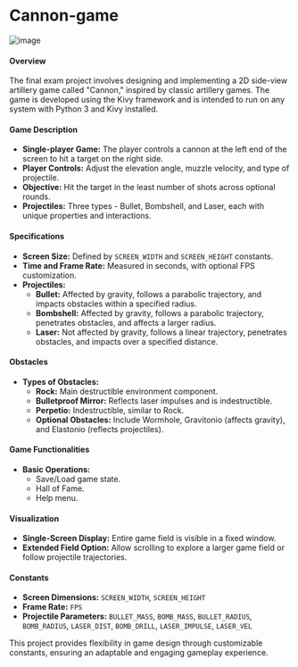 # Cannon-game
![image](https://github.com/user-attachments/assets/b430a3b6-0fcf-4f29-ab44-315242ec67b9)

#### Overview
The final exam project involves designing and implementing a 2D side-view artillery game called "Cannon," inspired by classic artillery games. The game is developed using the Kivy framework and is intended to run on any system with Python 3 and Kivy installed.

#### Game Description
- **Single-player Game:** The player controls a cannon at the left end of the screen to hit a target on the right side.
- **Player Controls:** Adjust the elevation angle, muzzle velocity, and type of projectile.
- **Objective:** Hit the target in the least number of shots across optional rounds.
- **Projectiles:** Three types - Bullet, Bombshell, and Laser, each with unique properties and interactions.

#### Specifications
- **Screen Size:** Defined by `SCREEN_WIDTH` and `SCREEN_HEIGHT` constants.
- **Time and Frame Rate:** Measured in seconds, with optional FPS customization.
- **Projectiles:**
  - **Bullet:** Affected by gravity, follows a parabolic trajectory, and impacts obstacles within a specified radius.
  - **Bombshell:** Affected by gravity, follows a parabolic trajectory, penetrates obstacles, and affects a larger radius.
  - **Laser:** Not affected by gravity, follows a linear trajectory, penetrates obstacles, and impacts over a specified distance.

#### Obstacles
- **Types of Obstacles:**
  - **Rock:** Main destructible environment component.
  - **Bulletproof Mirror:** Reflects laser impulses and is indestructible.
  - **Perpetio:** Indestructible, similar to Rock.
  - **Optional Obstacles:** Include Wormhole, Gravitonio (affects gravity), and Elastonio (reflects projectiles).

#### Game Functionalities
- **Basic Operations:**
  - Save/Load game state.
  - Hall of Fame.
  - Help menu.

#### Visualization
- **Single-Screen Display:** Entire game field is visible in a fixed window.
- **Extended Field Option:** Allow scrolling to explore a larger game field or follow projectile trajectories.

#### Constants
- **Screen Dimensions:** `SCREEN_WIDTH`, `SCREEN_HEIGHT`
- **Frame Rate:** `FPS`
- **Projectile Parameters:** `BULLET_MASS`, `BOMB_MASS`, `BULLET_RADIUS`, `BOMB_RADIUS`, `LASER_DIST`, `BOMB_DRILL`, `LASER_IMPULSE`, `LASER_VEL`

This project provides flexibility in game design through customizable constants, ensuring an adaptable and engaging gameplay experience.

